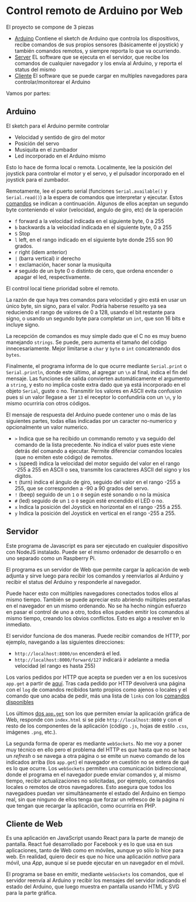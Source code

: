 # Control remoto de Arduino por Web

El proyecto se compone de 3 piezas

* [Arduino](https://github.com/Satyam/autito/blob/master/arduino/autito-remote.ino) Contiene el sketch de Arduino que controla los dispositivos, recibe comandos de sus propios sensores (básicamente el joystick) y también comandos remotos, y siempre reporta lo que va ocurriendo.
* [Server](https://github.com/Satyam/autito/blob/master/server/index.ts) EL software que se ejecuta en el servidor, que recibe los comandos de cualquier navegador y los envía al Arduino, y reporta el status del mismo
* [Cliente](https://github.com/Satyam/autito/tree/master/src) El software que se puede cargar en multiples navegadores para controlar/monitorear el Arduino

Vamos por partes:

## Arduino

El sketch para el Arduino permite controlar

* Velocidad y sentido de giro del motor
* Posición del servo
* Musiquita en el zumbador
* Led incorporado en el Arduino mismo

Esto lo hace de forma local o remota.  Localmente, lee la posición del joystick para controlar el motor y el servo, y el pulsador incorporado en el joystick para el zumbador.

Remotamente, lee el puerto serial (funciones `Serial.available()` y `Serial.read()`) a la espera de comandos que interpretar y ejecutar.
Estos [comandos](https://github.com/Satyam/autito/blob/master/arduino/autito-remote.ino#L36) se indican a continuación.  Algunos de ellos aceptan un segundo byte conteniendo el valor (velocidad, angulo de giro, etc) de la operación

* `f` forward a la velocidad  indicada en el siguiente byte, 0 a 255
* `b` backwards a la velocidad indicada en el siguiente byte, 0 a 255
* `S` Stop
* `l` left, en el rango indicado en el siguiente byte donde 255 son 90 grados.
* `r` right (idem anterior)
* `|` (barra vertical) ir derecho
* `!` exclamación, hacer sonar la musiquita
* `#` seguido de un byte 0 o distinto de cero, que ordena encender o apagar el led, respectivamente.

El control local tiene prioridad sobre el remoto.

La razón de que haya tres comandos para velocidad y giro está en usar un único byte, sin signo,  para el valor. Podría haberse resuelto ya sea reduciendo el rango de valores de 0 a 128, usando el bit restante para signo, o usando un segundo byte para completar un `int`, que son 16 bits e incluye signo.

La recepción de comandos es muy simple dado que el C no es muy bueno manejando `strings`.  Se puede, pero aumenta el tamaño del código innecesariamente.  Mejor limitarse a `char` y `byte` o `int` concatenando dos `bytes`.

Finalmente, el programa informa de lo que ocurre mediante `Serial.print` o `Serial.println`, donde este último, al agregar un `\n` al final, indica el fin del mensaje.  Las funciones de salida convierten automáticamente el argumento a `string`, y esto no implica coste extra dado que ya está incorporado en el objeto `Serial`, guste o no.  Transmitir los valores en ASCII evita confusion pues si un valor llegase a ser `13` el receptor lo confundiría con un `\n`, y lo mismo ocurriría con otros códigos.

El mensaje de respuesta del Arduino puede contener uno o más de las siguientes partes, todas ellas indicadas por un caracter no-numeríco y opcionalmente un valor numerico.

* `>` Indica que se ha recibido un commando remoto y va seguido del comando de la lista precedente. No indica el valor pues este viene detrás del comando a ejecutar.  Permite diferenciar comandos locales (que no emiten este código) de remotos.
* `s` (speed) indica la velocidad del motor seguido del valor en el rango -255 a 255 en ASCII o sea, transmite los caracteres ASCII del signo y los dígitos.
* `t` (turn) indica el ángulo de giro, seguido del valor en el rango -255 a 255, que se corresponden a -90 a 90 grados del servo.
* `!` (beep) seguido de un `1` o `0` según esté sonando o no la música
* `#` (led) seguido de un `1` o `0` según esté encendido el LED o no.
* `x` Indica la posición del Joystick en horizontal en el rango -255 a 255. 
* `y` Indica la posición del Joystick en vertical en el rango -255 a 255. 

## Servidor

Este programa de Javascript es para ser ejecutado en cualquier dispositivo con NodeJS instalado. Puede ser el mismo ordenador de desarrollo o en uno separado como un Raspberry Pi.  

El programa es un servidor de Web que permite cargar la aplicación de web adjunta y sirve luego para recibir los comandos y reenviarlos al Arduino y recibir el status del Arduino y responderle al navegador.

Puede hacer esto con múltiples navegadores conectados todos ellos al mismo tiempo.  También se puede apreciar esto abriendo múltiples pestañas en el navegador en un mismo ordenando.  No se ha hecho ningún esfuerzo en pasar el control de uno a otro, todos ellos pueden emitir los comandos al mismo tiempo, creando los obvios conflictos.  Esto es algo a resolver en lo inmediato.

El servidor funciona de dos maneras.  Puede recibir comandos de HTTP, por ejemplo, navegando a las siguientes direcciones:  

* `http://localhost:8000/on` encenderá el led.  
* `http://localhost:8000/forward/127` indicará ir adelante a media velocidad (el rango es hasta 255)

Los varios pedidos por HTTP que acepta se pueden ver a en los sucesivos `app.get` a partir de [aquí](https://github.com/Satyam/autito/blob/master/server/index.ts#L149).   Tras cada pedido por HTTP devolverá una página con el `log` de comandos recibidos tanto propios como ajenos o locales y el comando que uno acaba de pedir, más una lista de `links` con los [comandos disponibles](https://github.com/Satyam/autito/blob/master/server/index.ts#L120)

Los últimos [dos `app.get`](https://github.com/Satyam/autito/blob/master/server/index.ts#L247) son los que permiten enviar la aplicación gráfica de Web, responde con `index.html` si se pide `http://localhost:8000` y con el resto de los componentes de la aplicación (código `.js`, hojas de estilo `.css`, imágenes `.png`, etc.). 

La segunda forma de operar es mediante `webSockets`.  No me voy a poner muy técnico en ello pero el problema del HTTP es que hasta que no se hace un *refresh* o se navega a otra página o se emite un nuevo comando de los indicados arriba (los `app.get`) el navegador en cuestión no se entera de qué es lo que ocurre. Los `webSockets` permiten una comunicación bidireccional, donde el programa en el navegador puede enviar comandos y, al mismo tiempo, recibir actualizaciones no solicitadas, por ejemplo, comandos locales o remotos de otros navegadores.  Esto asegura que todos los navegadoes puedan ver simultáneamente el estado del Arduino en tiempo real, sin que ninguno de ellos tenga que forzar un refresco de la página ni que tengan que recargar la aplicación, como ocurriría en PHP.

## Cliente de Web

Es una aplicación en JavaScript usando React para la parte de manejo de pantalla.  React fué desarrollado por Facebook y es lo que usa en sus aplicaciones, tanto de Web como en móviles, aunque yo sólo lo hice para web. En realidad, quiero decir es que no hice una aplicación *nativa* para móvil, una *App*, aunque sí se puede ejecutar en un navegador en el móvil.

El programa se base en emitir, mediante `webSockets` los comandos, que el servidor reenvía al Arduino y recibir los mensajes del servidor indicando el estado del Arduino, que luego muestra en pantalla usando HTML y SVG para la parte gráfica.





